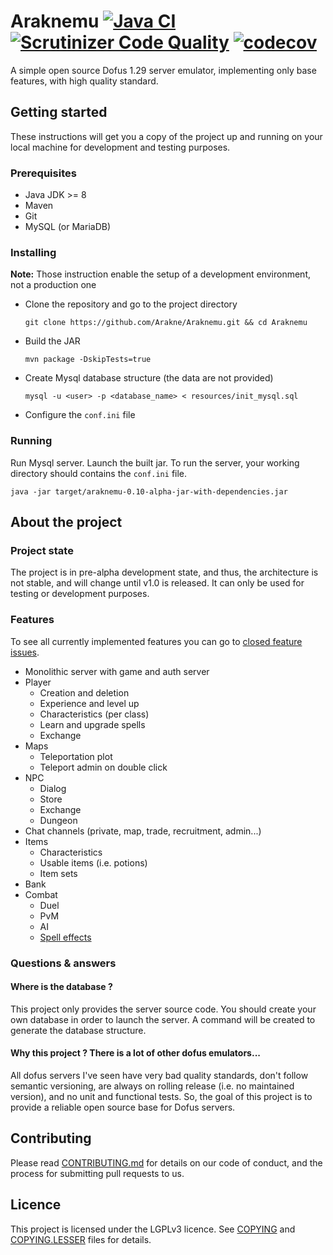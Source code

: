 # Araknemu [![Java CI](https://github.com/Arakne/Araknemu/actions/workflows/ci.yaml/badge.svg)](https://github.com/Arakne/Araknemu/actions/workflows/ci.yaml) [![Scrutinizer Code Quality](https://scrutinizer-ci.com/g/Arakne/Araknemu/badges/quality-score.png?b=master)](https://scrutinizer-ci.com/g/Arakne/Araknemu/?branch=master) [![codecov](https://codecov.io/gh/Arakne/Araknemu/branch/master/graph/badge.svg?token=PFK2YM1T6W)](https://codecov.io/gh/Arakne/Araknemu)

A simple open source Dofus 1.29 server emulator, implementing only base features, with high quality standard.

## Getting started

These instructions will get you a copy of the project up and running on your local machine for development and testing purposes.

### Prerequisites

- Java JDK >= 8
- Maven
- Git
- MySQL (or MariaDB)

### Installing

**Note:** Those instruction enable the setup of a development environment, not a production one

- Clone the repository and go to the project directory
    ```
    git clone https://github.com/Arakne/Araknemu.git && cd Araknemu
    ```
- Build the JAR
    ```
    mvn package -DskipTests=true
    ```
- Create Mysql database structure (the data are not provided)
    ```
    mysql -u <user> -p <database_name> < resources/init_mysql.sql
    ```
- Configure the `conf.ini` file 

### Running

Run Mysql server.
Launch the built jar.
To run the server, your working directory should contains the `conf.ini` file.

```
java -jar target/araknemu-0.10-alpha-jar-with-dependencies.jar
```

## About the project

### Project state

The project is in pre-alpha development state, and thus, the architecture is not stable, and will change until v1.0 is released. 
It can only be used for testing or development purposes.

### Features

To see all currently implemented features you can go to [closed feature issues](https://github.com/Arakne/Araknemu/issues?q=is%3Aissue+is%3Aclosed+label%3AFeature).

- Monolithic server with game and auth server
- Player
    - Creation and deletion
    - Experience and level up
    - Characteristics (per class)
    - Learn and upgrade spells
    - Exchange
- Maps
    - Teleportation plot
    - Teleport admin on double click
- NPC
    - Dialog
    - Store
    - Exchange
    - Dungeon
- Chat channels (private, map, trade, recruitment, admin...)
- Items
    - Characteristics
    - Usable items (i.e. potions)
    - Item sets
- Bank
- Combat
    - Duel
    - PvM
    - AI
    - [Spell effects](https://github.com/Arakne/Araknemu/issues/27)

### Questions & answers

#### Where is the database ?

This project only provides the server source code. You should create your own database in order to launch the server. 
A command will be created to generate the database structure.

#### Why this project ? There is a lot of other dofus emulators...

All dofus servers I've seen have very bad quality standards, don't follow semantic versioning, 
are always on rolling release (i.e. no maintained version), and no unit and functional tests. 
So, the goal of this project is to provide a reliable open source base for Dofus servers.

## Contributing

Please read [CONTRIBUTING.md](./CONTRIBUTING.md) for details on our code of conduct, and the process for submitting pull requests to us.

## Licence

This project is licensed under the LGPLv3 licence. See [COPYING](./COPYING) and [COPYING.LESSER](./COPYING.LESSER) files for details.